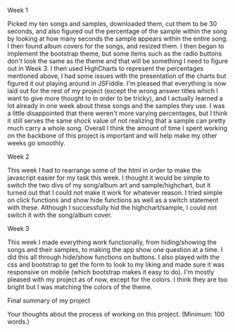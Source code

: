 Week 1

Picked my ten songs and samples, downloaded them, cut them to be 30 seconds, and also figured out the percentage of the sample within the song by looking at how many seconds the sample appears within the entire song. I then found album covers for the songs, and resized them. I then began to implement the bootstrap theme, but some items such as the radio buttons don't look the same as the theme and that will be something I need to figure out in Week 3. I then used HighCharts to represent the percentages mentioned above, I had some issues with the presentation of the charts but figured it out playing around in JSFiddle. I'm pleased that everything is now laid out for the rest of my project (except the wrong answer titles which I want to give more thought to in order to be tricky), and I actually learned a lot already in one week about these songs and the samples they use. I was a little disappointed that there weren't more varying percentages, but I think it still serves the same shock value of not realizing that a sample can pretty much carry a whole song. Overall I think the amount of time I spent working on the backbone of this project is important and will help make my other weeks go smoothly.

Week 2

This week I had to rearrange some of the html in order to make the javascript easier for my task this week. I thought it would be simple to switch the two divs of my song/album art and sample/highchart, but it turned out that I could not make it work for whatever reason. I tried simple on click functions and show hide functions as well as a switch statement with these. Although I successfully hid the highchart/sample, I could not switch it with the song/album cover.

Week 3

This week I made everything work functionally, from hiding/showing the songs and their samples, to making the app show one question at a time. I did this all through hide/show functions on buttons. I also played with the css and bootstrap to get the form to look to my liking and made sure it was responsive on mobile (which bootstrap makes it easy to do). I'm mostly pleased with my project as of now, except for the colors. I think they are too bright but I was matching the colors of the theme. 

Final summary of my project

Your thoughts about the process of working on this project. (Minimum: 100 words.)
